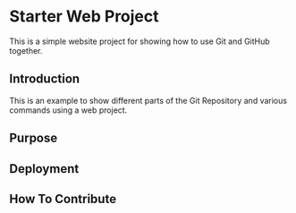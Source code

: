 # Starter Web Project

This is a simple website project for showing how to use Git and GitHub together.

## Introduction

This is an example to show different parts of the Git Repository and various commands using a web project.

## Purpose

## Deployment

## How To Contribute